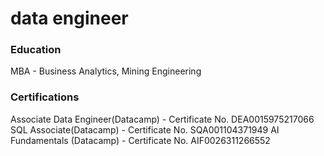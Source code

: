 # data engineer

### Education
MBA - Business Analytics, Mining Engineering

### Certifications
Associate Data Engineer(Datacamp) - Certificate No. DEA0015975217066
SQL Associate(Datacamp) - Certificate No. SQA001104371949
AI Fundamentals (Datacamp) - Certificate No. AIF0026311266552
